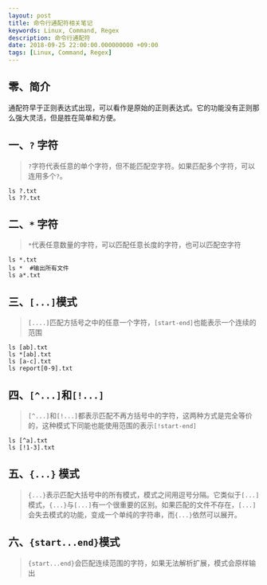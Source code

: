 ```yaml
---
layout: post
title: 命令行通配符相关笔记
keywords: Linux, Command, Regex
description: 命令行通配符
date: 2018-09-25 22:00:00.000000000 +09:00
tags: [Linux, Command, Regex]
---
```


## 零、简介
通配符早于正则表达式出现，可以看作是原始的正则表达式。它的功能没有正则那么强大灵活，但是胜在简单和方便。

## 一、**`?`** 字符
> `?`字符代表任意的单个字符，但不能匹配空字符。如果匹配多个字符，可以连用多个`?`。
```shell
ls ?.txt
ls ??.txt
```
## 二、**`*`** 字符
>`*`代表任意数量的字符，可以匹配任意长度的字符，也可以匹配空字符
```shell
ls *.txt
ls *  #输出所有文件
ls a*.txt
```

## 三、`[...]`模式
>`[....]`匹配方括号之中的任意一个字符，`[start-end]`也能表示一个连续的范围
```shell
ls [ab].txt
ls *[ab].txt
ls [a-c].txt
ls report[0-9].txt
```
## 四、`[^...]`和`[!...]`
>`[^...]`和`[!...]`都表示匹配不再方括号中的字符，这两种方式是完全等价的，这种模式下同能也能使用范围的表示`[!start-end]`
```shell
ls [^a].txt
ls [!1-3].txt
```
## 五、**`{...}`** 模式
>`{...}`表示匹配大括号中的所有模式，模式之间用逗号分隔。它类似于`[...]`模式，`{...}`与`[...]`有一个很重要的区别。如果匹配的文件不存在，`[...]`会失去模式的功能，变成一个单纯的字符串，而`{...}`依然可以展开。
## 六、`{start...end}`模式
> `{start...end}`会匹配连续范围的字符，如果无法解析扩展，模式会原样输出